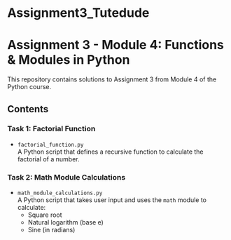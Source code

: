 # Assignment3_Tutedude
# Assignment 3 - Module 4: Functions & Modules in Python

This repository contains solutions to Assignment 3 from Module 4 of the Python course.

## Contents

### Task 1: Factorial Function
- `factorial_function.py`  
  A Python script that defines a recursive function to calculate the factorial of a number.

### Task 2: Math Module Calculations
- `math_module_calculations.py`  
  A Python script that takes user input and uses the `math` module to calculate:
  - Square root
  - Natural logarithm (base e)
  - Sine (in radians)



